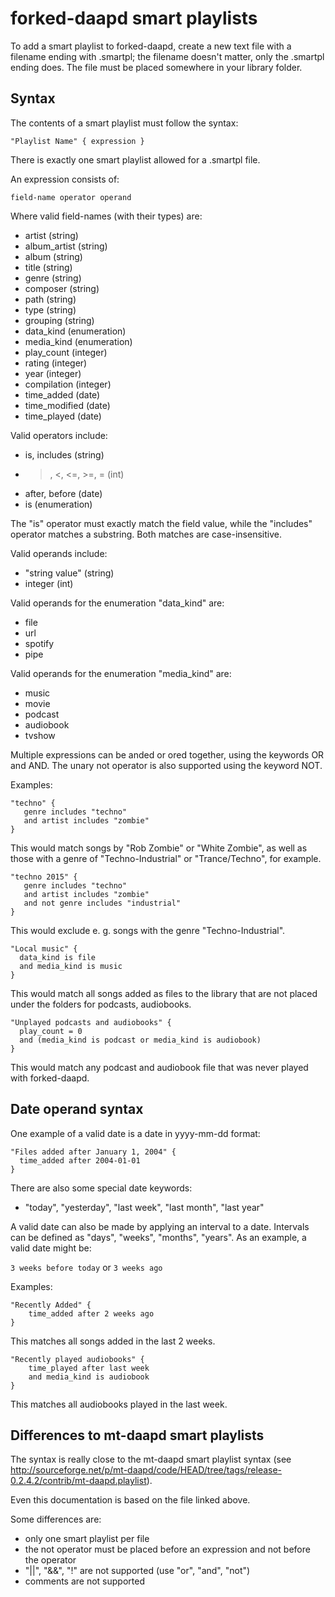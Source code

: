 # forked-daapd smart playlists


To add a smart playlist to forked-daapd, create a new text file with a filename ending with .smartpl; 
the filename doesn't matter, only the .smartpl ending does. The file must be placed somewhere in your
library folder.


## Syntax

The contents of a smart playlist must follow the syntax:

```
"Playlist Name" { expression }
```

There is exactly one smart playlist allowed for a .smartpl file.


An expression consists of:

```
field-name operator operand
```

Where valid field-names (with their types) are:
* artist (string)
* album_artist (string)
* album (string)
* title (string)
* genre (string)
* composer (string)
* path (string)
* type (string)
* grouping (string)
* data_kind (enumeration)
* media_kind (enumeration)
* play_count (integer)
* rating (integer)
* year (integer)
* compilation (integer)
* time_added (date)
* time_modified (date)
* time_played (date)

Valid operators include:
* is, includes (string)
* >, <, <=, >=, = (int)
* after, before (date)
* is (enumeration)

The "is" operator must exactly match the field value, while the "includes" operator matches a substring.
Both matches are case-insensitive.

Valid operands include:
* "string value" (string)
* integer (int)

Valid operands for the enumeration "data_kind" are:
* file
* url
* spotify
* pipe

Valid operands for the enumeration "media_kind" are:
* music
* movie
* podcast
* audiobook
* tvshow


Multiple expressions can be anded or ored together, using the keywords OR and AND. The unary not operator is also supported using the keyword NOT.

Examples:

```
"techno" {
   genre includes "techno"
   and artist includes "zombie"
}
```

This would match songs by "Rob Zombie" or "White Zombie", as well as those with a genre of "Techno-Industrial" or
"Trance/Techno", for example.

```
"techno 2015" {
   genre includes "techno"
   and artist includes "zombie"
   and not genre includes "industrial"
}
```

This would exclude e. g. songs with the genre "Techno-Industrial".

```
"Local music" {
  data_kind is file
  and media_kind is music
}
```

This would match all songs added as files to the library that are not placed under the folders for podcasts, audiobooks.

```
"Unplayed podcasts and audiobooks" {
  play_count = 0
  and (media_kind is podcast or media_kind is audiobook)
}
```

This would match any podcast and audiobook file that was never played with forked-daapd.


## Date operand syntax

One example of a valid date is a date in yyyy-mm-dd format:

```
"Files added after January 1, 2004" {
  time_added after 2004-01-01
}
```

There are also some special date keywords:
* "today", "yesterday", "last week", "last month", "last year"

A valid date can also be made by applying an interval to a date. Intervals can be defined as "days", "weeks", "months", "years".
As an example, a valid date might be:

```3 weeks before today``` or ```3 weeks ago```


Examples:

```
"Recently Added" {
    time_added after 2 weeks ago
}
```

This matches all songs added in the last 2 weeks.

```
"Recently played audiobooks" {
    time_played after last week
    and media_kind is audiobook
}
```

This matches all audiobooks played in the last week.


## Differences to mt-daapd smart playlists

The syntax is really close to the mt-daapd smart playlist syntax (see
http://sourceforge.net/p/mt-daapd/code/HEAD/tree/tags/release-0.2.4.2/contrib/mt-daapd.playlist).

Even this documentation is based on the file linked above.

Some differences are:
* only one smart playlist per file
* the not operator must be placed before an expression and not before the operator
* "||", "&&", "!" are not supported (use "or", "and", "not")
* comments are not supported


